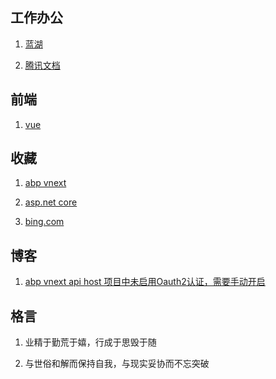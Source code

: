 ## 工作办公

1. [蓝湖](https://lanhuapp.com/web/#/item?cid=&fid=all&commonly=join)

2. [腾讯文档](https://docs.qq.com/desktop/)

## 前端

1. [vue](https://cn.vuejs.org/v2/guide/)

## 收藏

1. [abp vnext](https://docs.abp.io/zh-Hans/abp/latest/)

2. [asp.net core](https://docs.microsoft.com/zh-cn/aspnet/core/)

3. [bing.com](https://cn.bing.com/)

## 博客

1. [abp vnext api host 项目中未启用Oauth2认证，需要手动开启](./page/blogs/abpVnextSwaggerIdentity4.md)

## 格言

1. 业精于勤荒于嬉，行成于思毁于随

2. 与世俗和解而保持自我，与现实妥协而不忘突破
